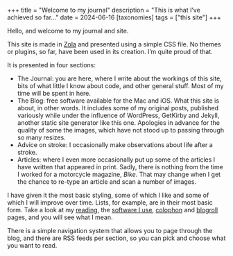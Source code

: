 +++
title = "Welcome to my journal"
description = "This is what I’ve achieved so far…"
date = 2024-06-16
[taxonomies]
tags = ["this site"]
+++

Hello, and welcome to my journal and site.

This site is made in [Zola](https://getzola.com) and presented using a simple CSS file. No themes or plugins, so far, have been used in its creation. I’m quite proud of that.

It is presented in four sections:

- The Journal: you are here, where I write about the workings of this site, bits of what little I know about code, and other general stuff. Most of my time will be spent in here.
- The Blog: free software available for the Mac and iOS. What this site is about, in other words. It includes some of my original posts, published variously while under the influence of WordPress, GetKirby and Jekyll, another static site generator like this one. Apologies in advance for the quality of some the images, which have not stood up to passing through so many resizes.
- Advice on stroke: I occasionally make observations about life after a stroke.
- Articles: where I even more occasionally put up some of the articles I have written that appeared in print. Sadly, there is nothing from the time I worked for a motorcycle magazine, _Bike_. That may change when I get the chance to re-type an article and scan a number of images.

I have given it the most basic styling, some of which I like and some of which I will improve over time. Lists, for example, are in their most basic form. Take a look at my [reading](/reading), the [software I use](/uses), [colophon](/colophon) and [blogroll](/blogroll) pages, and you will see what I mean.

There is a simple navigation system that allows you to page through the blog, and there are RSS feeds per section, so you can pick and choose what you want to read.